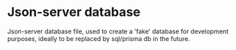 # Json-server database

Json-server database file, used to create a 'fake' database for development purposes, ideally to be replaced by sql/prisma db in the future.
